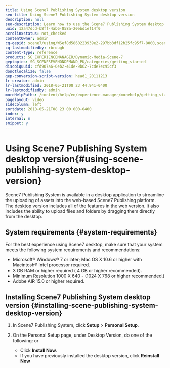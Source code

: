 ```yaml
---
title: Using Scene7 Publishing System desktop version
seo-title: Using Scene7 Publishing System desktop version
description: null
seo-description: Learn how to use the Scene7 Publishing System desktop version.
uuid: 12a47dcd-b8ff-4ab6-858a-20ebd1ef14f0
acrolinxstatus: not_checked
contentOwner: admin
cq-gepid: scene7/using/WSef8d5860223939e2-297bb3df12b25fc95f7-8000,scene7/using/WS98ca2e6790647c0666c8969d1399217b56a-8000,scene7/using/WS98ca2e6790647c06-2f18727913992219826-8000
cq-lastmodifiedby: rbrough
content-type: reference
products: SG_EXPERIENCEMANAGER/Dynamic-Media-Scene-7
geptopics: SG_SCENESEVENONDEMAND_PK/categories/getting_started
discoiquuid: cfd907a6-0eb2-41de-9b62-7cde7ec95cf3
donotlocalize: false
gep-conversion-script-version: head1_20111213
lr-creator: admin
lr-lastmodified: 2018-05-21T08 23 44.941-0400
lr-lastmodifiedby: admin
moreHelpPaths: /content/help/en/experience-manager/morehelp/getting_started;/content/help/en/experience-manager/morehelp/getting_started
pagelayout: video
sidecolumn: left
sortdate: 2018-05-21T08 23 00.000-0400
index: y
internal: n
snippet: y
---
```


# Using Scene7 Publishing System desktop version{#using-scene-publishing-system-desktop-version}

Scene7 Publishing System is available in a desktop application to streamline the uploading of assets into the web-based Scene7 Publishing platform. The desktop version includes all of the features in the web version. It also includes the ability to upload files and folders by dragging them directly from the desktop.

## System requirements {#system-requirements}

For the best experience using Scene7 desktop, make sure that your system meets the following system requirements and recommendations:

* Microsoft® Windows® 7 or later; Mac OS X 10.6 or higher with Macintosh® Intel processor required. 
* 3 GB RAM or higher required ( 4 GB or higher recommended). 
* Minimum Resolution 1000 X 640 - (1024 X 768 or higher recommended.)
* Adobe AIR 15.0 or higher required.

## Installing Scene7 Publishing System desktop version {#installing-scene-publishing-system-desktop-version}

1. In Scene7 Publishing System, click **Setup** &gt; **Personal Setup**.
1. On the Personal Setup page, under Desktop Version, do one of the following: or

    * Click **Install Now**.
    * If you have previously installed the desktop version, click **Reinstall Now**

